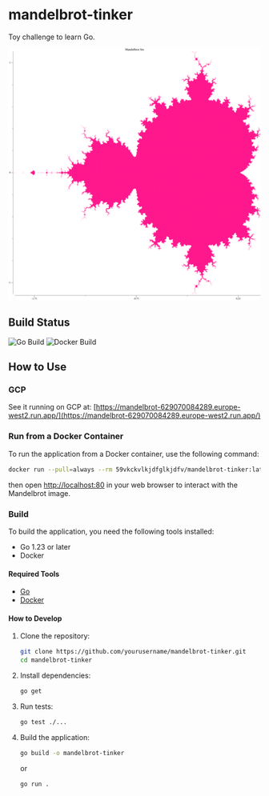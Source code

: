 # mandelbrot-tinker
Toy challenge to learn Go.

![Mandelbrot Set](points.png)

## Build Status

![Go Build](https://github.com/paperclipmonkey/mandelbrot-tinker/actions/workflows/go.yml/badge.svg)
![Docker Build](https://github.com/paperclipmonkey/mandelbrot-tinker/actions/workflows/build.yml/badge.svg)

## How to Use

### GCP
See it running on GCP at:
[https://mandelbrot-629070084289.europe-west2.run.app/](https://mandelbrot-629070084289.europe-west2.run.app/)

### Run from a Docker Container
To run the application from a Docker container, use the following command:
```sh
docker run --pull=always --rm 59vkckvlkjdfglkjdfv/mandelbrot-tinker:latest
```
then open [http://localhost:80](http://localhost:80) in your web browser to interact with the Mandelbrot image.

### Build
To build the application, you need the following tools installed:
- Go 1.23 or later
- Docker

#### Required Tools
- [Go](https://golang.org/doc/install)
- [Docker](https://docs.docker.com/get-docker/)

#### How to Develop
1. Clone the repository:
    ```sh
    git clone https://github.com/yourusername/mandelbrot-tinker.git
    cd mandelbrot-tinker
    ```
2. Install dependencies:
    ```sh
    go get
    ```
3. Run tests:
    ```sh
    go test ./...
    ```
4. Build the application:
    ```sh
    go build -o mandelbrot-tinker
    ```
    or
    ```
    go run .
    ```
